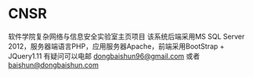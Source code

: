 # CNSR
软件学院复杂网络与信息安全实验室主页项目
该系统后端采用MS SQL Server 2012，服务器端语言PHP，应用服务器Apache，前端采用BootStrap + JQuery1.11
有疑问可以电邮 dongbaishun96@gmail.com 或者 baishun@dongbaishun.com

